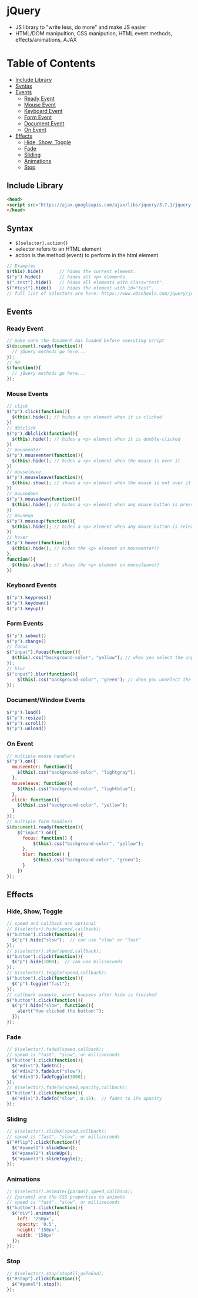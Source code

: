 # jQuery
- JS library to "write less, do more" and make JS easier
- HTML/DOM manipultion, CSS manipution, HTML event methods, effects/animations, AJAX

# Table of Contents
- [Include Library](#include-library)
- [Syntax](#syntax)
- [Events](#events)
  - [Ready Event](#ready-event)
  - [Mouse Event](#mouse-event)
  - [Keyboard Event](#keyboard-event)
  - [Form Event](#form-event)
  - [Document Event](#document-event)
  - [On Event](#on-event)
- [Effects](#effects)
  - [Hide, Show, Toggle](#hide-show-toggle)
  - [Fade](#fade)
  - [Sliding](#sliding)
  - [Animations](#animations)
  - [Stop](#stop)

## Include Library <a name="include-library"></a>
```html
<head>
<script src="https://ajax.googleapis.com/ajax/libs/jquery/3.7.1/jquery.min.js"></script>
</head>
```
## Syntax
- ```$(selector).action()```
- selector refers to an HTML element
- action is the method (event) to perform in the html element
```javascript
// Examples
$(this).hide()      // hides the current element.
$("p").hide()       // hides all <p> elements.
$(".test").hide()   // hides all elements with class="test".
$("#test").hide()   // hides the element with id="test".
// full list of selectors are here: https://www.w3schools.com/jquery/jquery_ref_selectors.asp
```
## Events
### Ready Event <a name="ready-event"></a>
```javascript
// make sure the document has loaded before executing script
$(document).ready(function(){
  // jQuery methods go here...
});
// OR 
$(function(){
  // jQuery methods go here...
});
```
### Mouse Events <a name="mouse-event"></a>
```javascript
// click
$("p").click(function(){
  $(this).hide(); // hides a <p> element when it is clicked
})
// dblclick
$("p").dblclick(function(){
  $(this).hide(); // hides a <p> element when it is double-clicked
})
// mouseenter
$("p").mouseenter(function(){
  $(this).hide(); // hides a <p> element when the mouse is over it
})
// mouseleave
$("p").mouseleave(function(){
  $(this).show(); // shows a <p> element when the mouse is not over it
})
// mousedown
$("p").mousedown(function(){
  $(this).hide(); // hides a <p> element when any mouse button is pressed
})
// mouseup
$("p").mouseup(function(){
  $(this).hide(); // hides a <p> element when any mouse button is released
})
// hover
$("p").hover(function(){
  $(this).hide(); // hides the <p> element on mouseenter()
},
function(){
  $(this).show(); // shows the <p> element on mouseleave()
})
```
### Keyboard Events <a name="keyboard-event"></a>
```javascript
$("p").keypress()
$("p").keydown()
$("p").keyup()
```
### Form Events <a name="form-event"></a>
```javascript
$("p").submit()
$("p").change()
// focus
$("input").focus(function(){
  $(this).css("background-color", "yellow"); // when you select the input field it will turn yellow
});
// blur
$("input").blur(function(){
    $(this).css("background-color", "green"); // when you unselect the input field it will turn green
});
```
### Document/Window Events <a name="document-event"></a>
```javascript
$("p").load()
$("p").resize()
$("p").scroll()
$("p").unload()
```
### On Event <a name="on-event"></a>
```javascript
// multiple mouse handlers
$("p").on({
  mouseenter: function(){
    $(this).css("background-color", "lightgray");
  },
  mouseleave: function(){
    $(this).css("background-color", "lightblue");
  },
  click: function(){
    $(this).css("background-color", "yellow");
  }
});
// multiple form handlers
$(document).ready(function(){
  	$("input").on({
      focus: function() {
          $(this).css("background-color", "yellow");
      }, 
      blur: function() {
          $(this).css("background-color", "green");
      } 
	})
});
```
## Effects
### Hide, Show, Toggle <a name="hide-show-toggle"></a>
```javascript
// speed and callback are optional
// $(selector).hide(speed,callback);
$("button").click(function(){
  $("p").hide("slow");  // can use "slow" or "fast"
});
// $(selector).show(speed,callback);
$("button").click(function(){
  $("p").hide(1000);  // can use miliseconds
});
// $(selector).toggle(speed,callback);
$("button").click(function(){
  $("p").toggle("fast");
});
// callback example, alert happens after hide is finished
$("button").click(function(){
  $("p").hide("slow", function(){
    alert("You clicked the button!");
  });
});
```
### Fade
```javascript
// $(selector).fadeX(speed,callback);
// speed is "fast", "slow", or milliseconds
$("button").click(function(){
  $("#div1").fadeIn();
  $("#div2").fadeOut("slow");
  $("#div3").fadeToggle(3000);
});
// $(selector).fadeTo(speed,opacity,callback);
$("button").click(function(){
  $("#div1").fadeTo("slow", 0.15);  // fades to 15% opacity
});
```
### Sliding
```javascript
// $(selector).slideX(speed,callback);
// speed is "fast", "slow", or milliseconds
$("#flip").click(function(){
  $("#panel1").slideDown();
  $("#panel2").slideUp();
  $("#panel3").slideToggle();
});
```
### Animations
```javascript
// $(selector).animate({params},speed,callback);
// {params} are the CSS properties to animate
// speed is "fast", "slow", or milliseconds
$("button").click(function(){
  $("div").animate({
    left: '250px',
    opacity: '0.5',
    height: '150px',
    width: '150px'
  });
}); 
```
### Stop
```javascript
// $(selector).stop(stopAll,goToEnd);
$("#stop").click(function(){
  $("#panel").stop();
});
```
